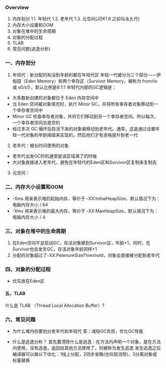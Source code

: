 ### Overview
1. 内存划分
    1.1. 年轻代
    1.2. 老年代
    1.3. 元空间(JDK1.8 之前叫永久代)
2. 内存大小设置和OOM
3. 对象在堆中的生命周期
4. 对象的分配过程
5. TLAB
6. 常见问题(逃逸分析)

### 一、内存划分
1. 年轻代：新分配的和没到年龄的都在年轻代区
年轻一代被分为三个部分——伊甸园（Eden Memory）和两个幸存区（Survivor Memory，被称为 from/to 或 s0/s1），默认比例是8:1:1
年轻代内部的GC逻辑是：
- 大多数新创建的对象都位于 Eden 内存空间中
- 当 Eden 空间被对象填充时，执行 Minor GC，并将所有幸存者对象移动到一个幸存者空间中
- Minor GC 检查幸存者对象，并将它们移动到另一个幸存者空间。所以每次，一个幸存者空间总是空的
- 经过多次 GC 循环后存活下来的对象被移动到老年代。通常，这是通过设置年轻一代对象的年龄阈值来实现的，然后他们才有资格提升到老一代

2. 老年代：被长时间使用的对象
- 老年代出发GC时机通常是该区域满了的时候
- 大对象直接进入老年代，避免在年轻代的Eden区和Survivor区复制来复制去

3. 元空间：

### 二、内存大小设置和OOM

- -Xms 用来表示堆的起始内存，等价于 -XX:InitialHeapSize，默认情况下为：电脑内存大小 / 64
- -Xmx 用来表示堆的最大内存，等价于 -XX:MaxHeapSize，默认情况下为：电脑内存大小 / 4

### 三、对象在堆中的生命周期

1. 在Eden空间不足启动GC，存活对象挪到Survivor区，年龄+1，同时，在Survivor也会发生GC，存活对象年龄同样+1
2. 分配的对象超过了-XX:PetenureSizeThreshold，对象会直接被分配到老年代

### 四、对象的分配过程

- 优先放在Eden区

#### 五、TLAB
什么是 TLAB （Thread Local Allocation Buffer）?

### 六、常见问题

- 为什么堆内存要划分老年代和年轻代
答：减轻GC负担，优化GC性能

- 什么是逃逸分析？
首先要清除什么是逃逸：在方法内声明一个对象，是在方法内使用，没有逃逸，返回给其他方法使用了，则被称为发生逃逸
发生逃逸之后编译器可以做以下优化：1栈上分配，2同步省略(也叫锁消除)，3分离对象或标量替换


